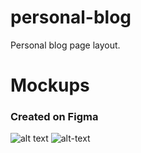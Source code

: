 # personal-blog
 Personal blog page layout. 
 
 # Mockups
 ### Created on Figma
 ![alt text](https://i.imgur.com/JVFgFsP.png)
 ![alt-text](https://i.imgur.com/cCMtjDM.png)
